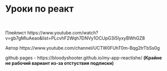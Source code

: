 <h1>Уроки по реакт</h1><br />
<p>Плейлист https://www.youtube.com/watch?v=gb7gMluAeao&list=PLcvhF2Wqh7DNVy1OCUpG3i5lyxyBWhGZ8</p>
<p>Автор https://www.youtube.com/channel/UCTW0FUhT0m-Bqg2trTbSs0g</p>

<p>github pages - https://bloodyshooter.github.io/my-app-reactishe/ <b>(Крайне не рабочий вариант из-за отстуствия подписки)</b></p>
